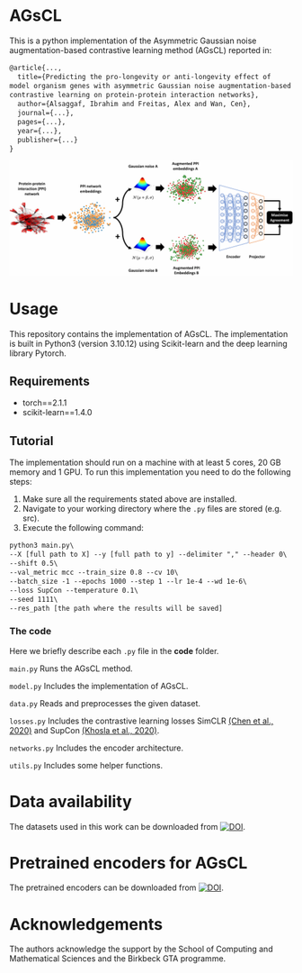 # AGsCL
This is a python implementation of the Asymmetric Gaussian noise augmentation-based contrastive learning method (AGsCL) reported in:
```
@article{...,
  title={Predicting the pro-longevity or anti-longevity effect of model organism genes with asymmetric Gaussian noise augmentation-based contrastive learning on protein-protein interaction networks},
  author={Alsaggaf, Ibrahim and Freitas, Alex and Wan, Cen},
  journal={...},
  pages={...},
  year={...},
  publisher={...}
}
```

<p align="center">
  <img src="images/Flowchart.png" width="1000" title="AGsCL flow-chart">
</p>

# Usage
This repository contains the implementation of AGsCL. The implementation is built in Python3 (version 3.10.12) using Scikit-learn and the deep learning library Pytorch. 

## Requirements
- torch==2.1.1
- scikit-learn==1.4.0

## Tutorial
The implementation should run on a machine with at least 5 cores, 20 GB memory and 1 GPU. To run this implementation you need to do the following steps:
1. Make sure all the requirements stated above are installed.
2. Navigate to your working directory where the `.py` files are stored (e.g. src).
3. Execute the following command:
```
python3 main.py\
--X [full path to X] --y [full path to y] --delimiter "," --header 0\
--shift 0.5\
--val_metric mcc --train_size 0.8 --cv 10\
--batch_size -1 --epochs 1000 --step 1 --lr 1e-4 --wd 1e-6\
--loss SupCon --temperature 0.1\
--seed 1111\
--res_path [the path where the results will be saved]
```

### The code
Here we briefly describe each `.py` file in the **code** folder.

`main.py` Runs the AGsCL method.

`model.py` Includes the implementation of AGsCL.

`data.py` Reads and preprocesses the given dataset.

`losses.py` Includes the contrastive learning losses SimCLR [(Chen et al., 2020)](http://proceedings.mlr.press/v119/chen20j.html) and SupCon [(Khosla et al., 2020)](https://proceedings.neurips.cc/paper/2020/hash/d89a66c7c80a29b1bdbab0f2a1a94af8-Abstract.html).

`networks.py` Includes the encoder architecture.

`utils.py` Includes some helper functions.

# Data availability
The datasets used in this work can be downloaded from [![DOI](https://zenodo.org/badge/DOI/10.5281/zenodo.12143797.svg)](https://doi.org/10.5281/zenodo.12143797).

# Pretrained encoders for AGsCL
The pretrained encoders can be downloaded from [![DOI](https://zenodo.org/badge/DOI/10.5281/zenodo.12143797.svg)](https://doi.org/10.5281/zenodo.12143797).

# Acknowledgements
The authors acknowledge the support by the School of Computing and Mathematical Sciences and the Birkbeck GTA programme.

